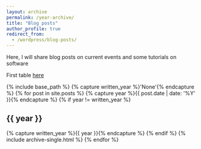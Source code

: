 ```yaml
---
layout: archive
permalink: /year-archive/
title: "Blog posts"
author_profile: true
redirect_from:
  - /wordpress/blog-posts/
---
```


Here, I will share blog posts on current events and some tutorials on software


First table [here](/Users/alionurgitmez/Desktop/WebsiteFiles/onurgitmez.github.io/files/model1.html)

{% include base_path %}
{% capture written_year %}'None'{% endcapture %}
{% for post in site.posts %}
  {% capture year %}{{ post.date | date: '%Y' }}{% endcapture %}
  {% if year != written_year %}
    <h2 id="{{ year | slugify }}" class="archive__subtitle">{{ year }}</h2>
    {% capture written_year %}{{ year }}{% endcapture %}
  {% endif %}
  {% include archive-single.html %}
{% endfor %}
